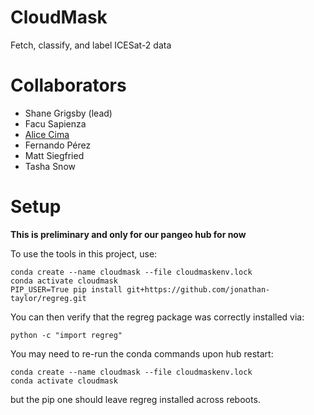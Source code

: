 # CloudMask
Fetch, classify, and label ICESat-2 data


# Collaborators
- Shane Grigsby (lead)
- Facu Sapienza
- [Alice Cima](https://github/alicecima)
- Fernando Pérez
- Matt Siegfried
- Tasha Snow


# Setup

**This is preliminary and only for our pangeo hub for now**

To use the tools in this project, use:

```
conda create --name cloudmask --file cloudmaskenv.lock 
conda activate cloudmask
PIP_USER=True pip install git+https://github.com/jonathan-taylor/regreg.git
```

You can then verify that the regreg package was correctly installed via:
```
python -c "import regreg"
```

You may need to re-run the conda commands upon hub restart:

```
conda create --name cloudmask --file cloudmaskenv.lock 
conda activate cloudmask
```

but the pip one should leave regreg installed across reboots.